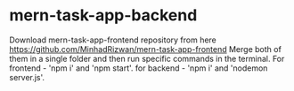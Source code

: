 # mern-task-app-backend
Download mern-task-app-frontend repository from here https://github.com/MinhadRizwan/mern-task-app-frontend
Merge both of them in a single folder and then run specific commands in the terminal. For frontend - 'npm i' and 'npm start'. for backend - 'npm i' and 'nodemon server.js'.
